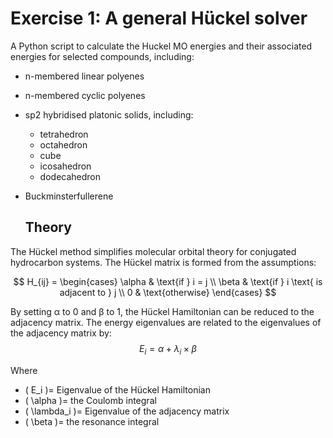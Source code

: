 # Exercise 1: A general Hückel solver
A Python script to calculate the Huckel MO energies and their associated energies for selected compounds, including:
- n-membered linear polyenes
- n-membered cyclic polyenes
- sp2 hybridised platonic solids, including:
  - tetrahedron
  - octahedron
  - cube
  - icosahedron
  - dodecahedron
- Buckminsterfullerene

  ## Theory
The Hückel method simplifies molecular orbital theory for conjugated hydrocarbon systems.
The Hückel matrix is formed from the assumptions:

$$
H_{ij} = \begin{cases}
    \alpha & \text{if } i = j \\
    \beta & \text{if } i \text{ is adjacent to } j \\
    0 & \text{otherwise}
\end{cases}
$$

By setting α to 0 and β to 1, the Hückel Hamiltonian can be reduced to the adjacency matrix. The energy eigenvalues are related to the eigenvalues of the adjacency matrix by: 
$$
E_i = \alpha + \lambda_i \times \beta
$$

Where
- \( E_i \)= Eigenvalue of the Hückel Hamiltonian
- \( \alpha \)= the Coulomb integral
- \( \lambda_i \)= Eigenvalue of the adjacency matrix
- \( \beta \)= the resonance integral


